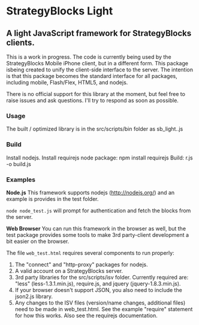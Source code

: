 # StrategyBlocks Light

## A light JavaScript framework for StrategyBlocks clients.

This is a work in progress. The code is currently being used by the StrategyBlocks Mobile iPhone client, but in a different form. This package isbeing created to unify the client-side interface to the server. The intention is that this package becomes the standard interface for all packages, including mobile, Flash/Flex, HTML5, and nodejs. 

There is no official support for this library at the moment, but feel free to raise issues and ask questions. I'll try to respond as soon as possible. 


### Usage

The built / optimized library is in the src/scripts/bin folder as sb_light.<version>.js


### Build

Install nodejs. 
Install requirejs node package: npm install requirejs
Build: r.js -o build.js

### Examples

**Node.js**
This framework supports nodejs (http://nodejs.org/) and an example is provides in the test folder. 

`node node_test.js` will prompt for authentication and fetch the blocks from the server. 


**Web Browser**
You can run this framework in the browser as well, but the test package provides some tools to make 3rd party-client development a bit easier on the browser. 

The file `web_test.html` requires several components to run properly:

1. The "connect" and "http-proxy" packages for nodejs. 
2. A valid account on a StrategyBlocks server. 
3. 3rd party libraries for the src/scripts/isv folder. Currently required are: "less" (less-1.3.1.min.js), require.js, and jquery (jquery-1.8.3.min.js).
4. If your browser doesn't support JSON, you also need to include the json2.js library. 
5. Any changes to the ISV files (version/name changes, additional files) need to be made in web_test.html. See the example "require" statement for how this works. Also see the requirejs documentation. 


